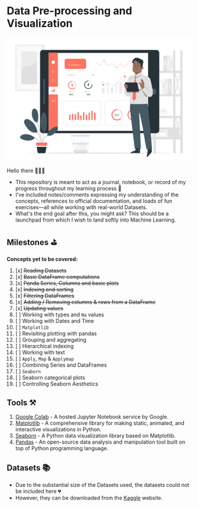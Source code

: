 # Data Pre-processing and Visualization

<p align="center">
  <img src='pics/data.svg'  width='700'/>
</p>

Hello there 👋👋👋
+ This repository is meant to act as a journal, notebook, or record of my progress throughout my learning process 📓 
+ I've included notes/comments expressing my understanding of the concepts, references to official documentation, and loads of fun exercises—all while working with real-world Datasets.  
+ What's the end goal after this, you might ask? This should be a launchpad from which I wish to land softly into Machine Learning.

## Milestones ⛳
**Concepts yet to be covered:**  
1. [x] ~~Reading Datasets~~
2. [x] ~~Basic DataFrame computations~~
3. [x] ~~Panda Series, Columns and basic plots~~
4. [x] ~~Indexing and sorting~~
5. [x] ~~Filtering DataFrames~~
6. [x] ~~Adding / Removing columns & rows from a DataFrame~~
7. [x] ~~Updating values~~
8. [ ] Working with types and `Na` values
9. [ ] Working with Dates and Time
10. [ ] `Matplotlib`
11. [ ] Revisiting plotting with pandas
12. [ ] Grouping and aggregating
13. [ ] Hierarchical indexing
14. [ ] Working with text
15. [ ] `Apply`, `Map` & `Applymap`
16. [ ] Combining Series and DataFrames
17. [ ] `Seaborn`
18. [ ] Seaborn categorical plots
19. [ ] Controlling Seaborn Aesthetics

## Tools ⚒
1. [Google Colab](https://colab.google/) - A hosted Jupyter Notebook service by Google.
2. [Matplotlib](https://matplotlib.org/) - A comprehensive library for making static, animated, and interactive visualizations in Python.
3. [Seaborn](https://seaborn.pydata.org/) - A Python data visualization library based on Matplotlib.
4. [Pandas](https://pandas.pydata.org/docs/index.html) - An open-source data analysis and manipulation tool built on top of Python programming language.


## Datasets 📚
+ Due to the substantial size of the Datasets used, the datasets could not be included here 💔
+ However, they can be downloaded from the [Kaggle](https://www.kaggle.com/datasets) website.
